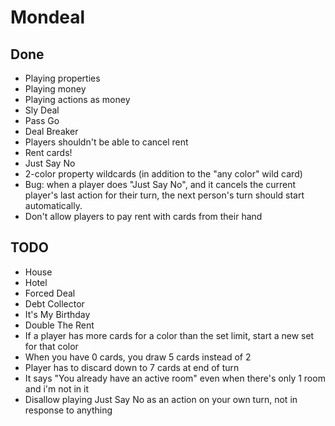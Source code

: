 # Mondeal

## Done

- Playing properties
- Playing money
- Playing actions as money
- Sly Deal
- Pass Go
- Deal Breaker
- Players shouldn't be able to cancel rent
- Rent cards!
- Just Say No
- 2-color property wildcards (in addition to the "any color" wild card)
- Bug: when a player does "Just Say No", and it cancels the current player's last action for their turn, the next person's turn should start automatically.
- Don't allow players to pay rent with cards from their hand

## TODO

- House
- Hotel
- Forced Deal
- Debt Collector
- It's My Birthday
- Double The Rent
- If a player has more cards for a color than the set limit, start a new set for that color
- When you have 0 cards, you draw 5 cards instead of 2
- Player has to discard down to 7 cards at end of turn
- It says "You already have an active room" even when there's only 1 room and i'm not in it
- Disallow playing Just Say No as an action on your own turn, not in response to anything
